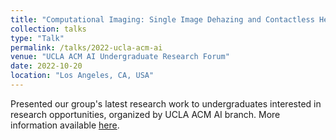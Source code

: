 ```yaml
---
title: "Computational Imaging: Single Image Dehazing and Contactless Health Sensing"
collection: talks
type: "Talk"
permalink: /talks/2022-ucla-acm-ai
venue: "UCLA ACM AI Undergraduate Research Forum"
date: 2022-10-20
location: "Los Angeles, CA, USA"
---
```


Presented our group's latest research work to undergraduates interested in research opportunities, organized by UCLA ACM AI branch. More information available [here](https://www.uclaacm.com/events).